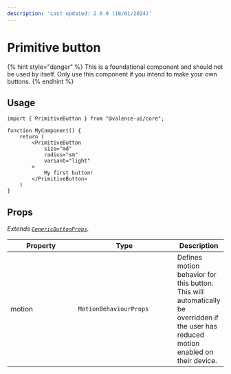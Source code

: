 ```yaml
---
description: 'Last updated: 2.0.0 (18/01/2024)'
---
```


# Primitive button

{% hint style="danger" %}
This is a foundational component and should not be used by itself. Only use this component if you intend to make your own buttons.
{% endhint %}

## Usage

```tsx
import { PrimitiveButton } from "@valence-ui/core";

function MyComponent() { 
    return ( 
        <PrimitiveButton
            size="md"
            radius="sm"
            variant="light"
        >
            My first button!
        </PrimitiveButton>
    )
}
```

## Props

_Extends_ [_`GenericButtonProps`_](../../generics/generic-button-props.md)_._&#x20;

<table data-full-width="true"><thead><tr><th width="174">Property</th><th width="237">Type</th><th>Description</th></tr></thead><tbody><tr><td>motion</td><td><code>MotionBehaviourProps</code></td><td>Defines motion behavior for this button. This will automatically be overridden if the user has reduced motion enabled on their device.</td></tr></tbody></table>

